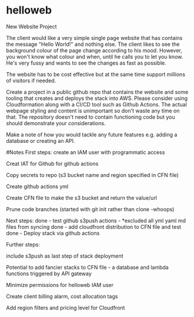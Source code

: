 # helloweb
New Website Project

The client would like a very simple single page website that has contains the message "Hello World!" and nothing else. 
The client likes to see the background colour of the page change according to his mood. 
However, you won't know what colour and when, until he calls you to let you know. 
He's very fussy and wants to see the changes as fast as possible.

The website has to be cost effective but at the same time support millions of visitors if needed.

Create a project in a public github repo that contains the website and some tooling that creates and deploys the stack into AWS. 
Please consider using Cloudformation along with a CI/CD tool such as Github Actions. 
The actual webpage styling and content is unimportant so don't waste any time on that. 
The repository doesn't need to contain functioning code but you should demonstrate your considerations.

Make a note of how you would tackle any future features e.g. adding a database or creating an API.


#Notes
First steps: create an IAM user with programmatic access

Creat IAT for Github for github actions

Copy secrets to repo (s3 bucket name and region specified in CFN file)

Create github actions yml

Create CFN file to make the s3 bucket and return the value/url

Prune code branches (started with git init rather than clone -whoops)

Next steps: 
done - test github s3push actions - *excluded all yml yaml md files from syncing
done - add cloudfront distribution to CFN file and test
done - Deploy stack via github actions

Further steps:

include s3push as last step of stack deployment

Potential to add fancier stacks to CFN file - a database and lambda functions triggered by API gateway

Minimize permissions for helloweb IAM user

Create client billing alarm, cost allocation tags

Add region filters and pricing level for Cloudfront